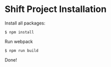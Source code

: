 # Shift Project Installation


Install all packages:
```
$ npm install
```

Run webpack
```
$ npm run build
```

Done!

